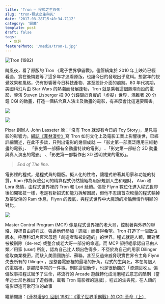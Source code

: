 ```yaml
---
title: 'Tron — 程式之生與死'
slug: 'tron-程式之生與死'
date: '2017-08-28T15:40:34.711Z'
category: '銀幕'
template: post
draft: false
tags:
  - 影評
featurePhoto: '/media/tron-1.jpg'
---
```


![Tron (1982)](/media/0__YULFkMBalOmmKCVZ.jpg)

颱風夜，看了原版的 Tron 《電子世界爭霸戰》。儘管續集於 2010 年上映時已經看過，實在後悔要等了這多年才追看原版，也讓今日的發現出乎意料。想當年的視覺效果和風格，仍有影響著今日科技產物、甚至設計介面的痕跡。80 年代初期，美國科幻片由 Star Wars 的熱潮而發展蓬勃，Tron 就是乘著這個熱潮而設的電影，導演 Steven Lisberger 把 90 分鐘關於真實的「虛擬」世界，混雜著 20 分鐘 CGI 的動畫，打造一個結合真人演出及動畫的電影，有甚麼會比這還要厲害。

![](/media/tron-1.jpg)

![](/media/tron-2.jpg)

Pixar 創辦人 John Lasseter 說：「沒有 Tron 就沒有今日的 Toy Story」，足見電影的影響力。[網誌《菲林漫步》](http://feilingwalk.space/original-tron-cgi-revolution-i/)寫 Tron 如何文化上及電影工業上影響後世，已經詳細闡述，在此不多談，只列出電影的幾個成就  — 「影史第一部廣泛應用三維動畫的電影」、 「影史第一部擁有全動畫特效的電影」 、「影史第一部結合 3D 動畫與真人演出的電影」 、「影史第一部製作出 3D 透明效果的電影」。

> _End of The line._

電影裡的程式，是程式員的翻版。擬人化的性格，讓程式帶著其用家和功能的特質，Ram 作為保險公司的精算程式仍然懷緬為用家規劃人生和理財， Alan 和 Lora 戀情，由程式世界裡的 Tron 和 Lori 延續。儘管 Flynn 數位化進入程式世界後如開密技一樣，老是有新招式和能力拆解困局，但他不忍讓首次較量的程式輸掉及帶受傷的 Ram 休息，Flynn 的義氣，與程式世界中大魔頭的冷酷無情作明顯的對比。

![](/media/tron-3.jpg)

Master Control Program (MCP) 像是程式世界裡的老大哥，控制著與外界的聯絡、搜捕自由的程式，強逼他們參加「遊戲」而獲得希望。Tron 打造了一個數位版本，呼應科幻片恆常母題「創造者和被創造的」的世界。程式就是人類，面對著被被刪除（de-rez) 或整合成老大哥一部分的命運。而 MCP 卻拒絕承認自已由人類／用家 (user) 所創，認為自己比人類出色得多，不亞於為自己的用家 Dilinger 偷取商業機密，而駭入美國國防部、蘇聯。甚至反過來威脅現實世界令主角 Flynn 失去所有的 Dilinger ，是整套電影裡的最壞的奸角。程式的生與死，本在每個人的電腦裡，是那麼平常的一件事。刪除這個動作，也是很動聽的「資源回收」。偏偏故事把程式賦予了生命，將流行的 Arcade 遊戲轉化成消磨程式意志的酷刑（當年迪士尼也推出了遊戲機，載著 Tron 電影裡的遊戲），程式的生與死，在人類的電影塑造可歌可泣的故事

繼續閱讀：[《菲林漫步》回到 1982：《電子世界爭霸戰》的 CGI 革命（上）](http://feilingwalk.space/original-tron-cgi-revolution-i/)
